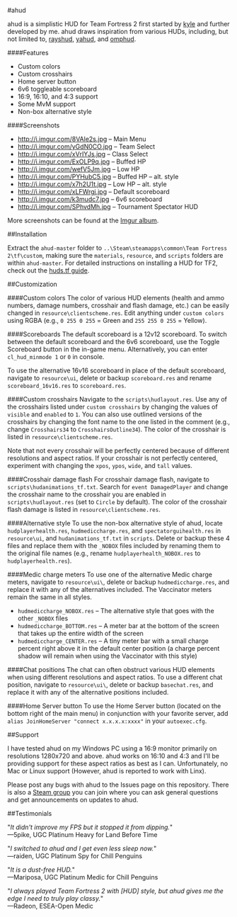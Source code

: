 #ahud

ahud is a simplistic HUD for Team Fortress 2 first started by [kyle](https://github.com/hikyle) and further developed by me. ahud draws inspiration from various HUDs, including, but not limited to, [rayshud](https://github.com/raysfire/rayshud), [yahud](https://github.com/whayay/yahud), and [omphud](https://github.com/omp/tf2hud).

####Features

* Custom colors
* Custom crosshairs
* Home server button
* 6v6 toggleable scoreboard
* 16:9, 16:10, and 4:3 support
* Some MvM support
* Non-box alternative style

####Screenshots

* http://i.imgur.com/8VAle2s.jpg – Main Menu
* http://i.imgur.com/yGdN0CO.jpg – Team Select
* http://i.imgur.com/xVrIYJs.jpg – Class Select
* http://i.imgur.com/ExOLP9q.jpg – Buffed HP
* http://i.imgur.com/wefV5Jm.jpg – Low HP
* http://i.imgur.com/PYHubC5.jpg – Buffed HP – alt. style
* http://i.imgur.com/x7h2U1t.jpg – Low HP – alt. style
* http://i.imgur.com/xLFWrgj.jpg – Default scoreboard
* http://i.imgur.com/k3mudc7.jpg – 6v6 scoreboard
* http://i.imgur.com/SPhvdMh.jpg – Tournament Spectator HUD

More screenshots can be found at the [Imgur album](http://imgur.com/a/569GH).

##Installation

Extract the `ahud-master` folder to `..\Steam\steamapps\common\Team Fortress 2\tf\custom`, making sure the `materials`, `resource`, and `scripts` folders are within `ahud-master`. For  detailed instructions on installing a HUD for TF2, check out the [huds.tf guide](http://huds.tf/guides/?guide=1).

##Customization

####Custom colors
The color of various HUD elements (health and ammo numbers, damage numbers, crosshair and flash damage, etc.) can be easily changed in `resource\clientscheme.res`. Edit anything under  `custom colors` using RGBA (e.g., `0 255 0 255` = Green and `255 255 0 255` = Yellow). 

####Scoreboards
The default scoreboard is a 12v12 scoreboard. To switch between the default scoreboard and the 6v6 scoreboard, use the Toggle Scoreboard button in the in-game menu. Alternatively, you can enter `cl_hud_minmode 1` or `0` in console.

To use the alternative 16v16 scoreboard in place of the default scoreboard, navigate to `resource\ui`, delete or backup `scoreboard.res` and rename `scoreboard_16v16.res` to `scoreboard.res`.

####Custom crosshairs
Navigate to the `scripts\hudlayout.res`. Use any of the crosshairs listed under `custom crosshairs` by changing the values of `visible` and `enabled` to `1`. You can also use outlined versions of the crosshairs by changing the font name to the one listed in the comment (e.g., change `Crosshairs34` to `CrosshairsOutline34`). The color of the crosshair is listed in `resource\clientscheme.res`.

Note that not every crosshair will be perfectly centered because of different resolutions and aspect ratios. If your crosshair is not perfectly centered, experiment with changing the `xpos`, `ypos`, `wide`, and `tall` values.

####Crosshair damage flash
For crosshair damage flash, navigate to `scripts\hudanimations_tf.txt`. Search for `event DamagedPlayer` and change the crosshair name to the crosshair you are enabled in `scripts\hudlayout.res` (set to `Circle` by default). The color of the crosshair flash damage is listed in `resource\clientscheme.res`.

####Alternative style
To use the non-box alternative style of ahud, locate `hudplayerhealth.res`, `hudmediccharge.res`, and `spectatorguihealth.res` in `resource\ui`, and `hudanimations_tf.txt` in `scripts`. Delete or backup these 4 files and replace them with the `_NOBOX` files included by renaming them to the original file names (e.g., rename `hudplayerhealth_NOBOX.res` to `hudplayerhealth.res`).

####Medic charge meters
To use one of the alternative Medic charge meters, navigate to `resource\ui\`, delete or backup `hudmediccharge.res`, and replace it with any of the alternatives included. The Vaccinator meters remain the same in all styles.

* `hudmediccharge_NOBOX.res` – The alternative style that goes with the other `_NOBOX` files
* `hudmediccharge_BOTTOM.res` – A meter bar at the bottom of the screen that takes up the entire width of the screen
* `hudmediccharge_CENTER.res` – A tiny meter bar with a small charge percent right above it in the default center position (a charge percent shadow will remain when using the Vaccinator with this style)

####Chat positions
The chat can often obstruct various HUD elements when using different resolutions and aspect ratios. To use a different chat position, navigate to `resource\ui\`, delete or backup `basechat.res`, and replace it with any of the alternative positions included.

####Home Server button
To use the Home Server button (located on the bottom right of the main menu) in conjunction with your favorite server, add `alias JoinHomeServer "connect x.x.x.x:xxxx"` in your `autoexec.cfg`.

##Support

I have tested ahud on my Windows PC using a 16:9 monitor primarily on resolutions 1280x720 and above. ahud works on 16:10 and 4:3 and I'll be providing support for these aspect ratios as best as I can. Unfortunately, no Mac or Linux support (However, ahud is reported to work with Linx). 

Please post any bugs with ahud to the Issues page on this repository. There is also a [Steam group](http://steamcommunity.com/groups/ahud) you can join where you can ask general questions and get announcements on updates to ahud.


##Testimonials

"*It didn't improve my FPS but it stopped it from dipping.*"  
—5pike, UGC Platinum Heavy for Land Before Time

"*I switched to ahud and I get even less sleep now.*"  
—raiden, UGC Platinum Spy for Chill Penguins

"*It is a dust-free HUD.*"  
—Mariposa, UGC Platinum Medic for Chill Penguins

"*I always played Team Fortress 2 with [HUD] style, but ahud gives me the edge I need to truly play classy.*"  
—Radeon, ESEA-Open Medic
